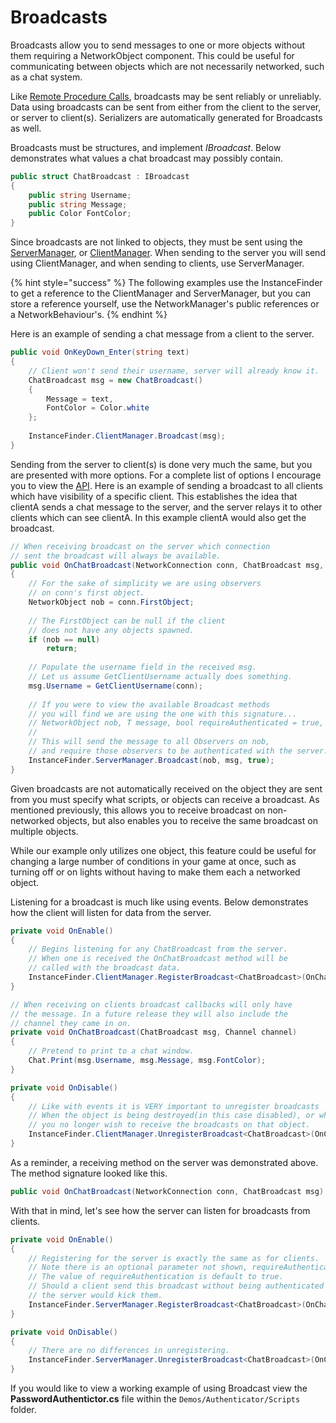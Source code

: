 # Broadcasts

Broadcasts allow you to send messages to one or more objects without them requiring a NetworkObject component. This could be useful for communicating between objects which are not necessarily networked, such as a chat system.

Like [Remote Procedure Calls](remote-procedure-calls.md), broadcasts may be sent reliably or unreliably. Data using broadcasts can be sent from either from the client to the server, or server to client(s). Serializers are automatically generated for Broadcasts as well.

Broadcasts must be structures, and implement _IBroadcast_. Below demonstrates what values a chat broadcast may possibly contain.

```csharp
public struct ChatBroadcast : IBroadcast
{
    public string Username;
    public string Message;
    public Color FontColor;
}
```

Since broadcasts are not linked to objects, they must be sent using the [ServerManager](../../../fishnet-building-blocks/components/managers/server-manager.md), or [ClientManager](../../../fishnet-building-blocks/components/managers/clientmanager.md). When sending to the server you will send using ClientManager, and when sending to clients, use ServerManager.

{% hint style="success" %}
The following examples use the InstanceFinder to get a reference to the ClientManager and ServerManager, but you can store a reference yourself, use the NetworkManager's public references or a NetworkBehaviour's.
{% endhint %}

Here is an example of sending a chat message from a client to the server.

```csharp
public void OnKeyDown_Enter(string text)
{
    // Client won't send their username, server will already know it.
    ChatBroadcast msg = new ChatBroadcast()
    {
        Message = text,
        FontColor = Color.white
    };
    
    InstanceFinder.ClientManager.Broadcast(msg);
}
```

Sending from the server to client(s) is done very much the same, but you are presented with more options. For a complete list of options I encourage you to view the [API](https://firstgeargames.com/FishNet/api/api/FishNet.Managing.Server.ServerManager.html#methods). Here is an example of sending a broadcast to all clients which have visibility of a specific client. This establishes the idea that clientA sends a chat message to the server, and the server relays it to other clients which can see clientA. In this example clientA would also get the broadcast.

```csharp
// When receiving broadcast on the server which connection
// sent the broadcast will always be available.
public void OnChatBroadcast(NetworkConnection conn, ChatBroadcast msg, Channel channel)
{
    // For the sake of simplicity we are using observers
    // on conn's first object.
    NetworkObject nob = conn.FirstObject;
    
    // The FirstObject can be null if the client
    // does not have any objects spawned.
    if (nob == null)
        return;
        
    // Populate the username field in the received msg.
    // Let us assume GetClientUsername actually does something.
    msg.Username = GetClientUsername(conn);
        
    // If you were to view the available Broadcast methods
    // you will find we are using the one with this signature...
    // NetworkObject nob, T message, bool requireAuthenticated = true, Channel channel = Channel.Reliable)
    //
    // This will send the message to all Observers on nob,
    // and require those observers to be authenticated with the server.
    InstanceFinder.ServerManager.Broadcast(nob, msg, true);
}
```

Given broadcasts are not automatically received on the object they are sent from you must specify what scripts, or objects can receive a broadcast. As mentioned previously, this allows you to receive broadcast on non-networked objects, but also enables you to receive the same broadcast on multiple objects.

While our example only utilizes one object, this feature could be useful for changing a large number of conditions in your game at once, such as turning off or on lights without having to make them each a networked object.

Listening for a broadcast is much like using events. Below demonstrates how the client will listen for data from the server.

```csharp
private void OnEnable()
{
    // Begins listening for any ChatBroadcast from the server.
    // When one is received the OnChatBroadcast method will be
    // called with the broadcast data.
    InstanceFinder.ClientManager.RegisterBroadcast<ChatBroadcast>(OnChatBroadcast);
}

// When receiving on clients broadcast callbacks will only have
// the message. In a future release they will also include the
// channel they came in on.
private void OnChatBroadcast(ChatBroadcast msg, Channel channel)
{
    // Pretend to print to a chat window.
    Chat.Print(msg.Username, msg.Message, msg.FontColor);
}

private void OnDisable()
{
    // Like with events it is VERY important to unregister broadcasts
    // When the object is being destroyed(in this case disabled), or when
    // you no longer wish to receive the broadcasts on that object.
    InstanceFinder.ClientManager.UnregisterBroadcast<ChatBroadcast>(OnChatBroadcast);
}
```

As a reminder, a receiving method on the server was demonstrated above. The method signature looked like this.

```csharp
public void OnChatBroadcast(NetworkConnection conn, ChatBroadcast msg)
```

With that in mind, let's see how the server can listen for broadcasts from clients.

```csharp
private void OnEnable()
{
    // Registering for the server is exactly the same as for clients.
    // Note there is an optional parameter not shown, requireAuthentication.
    // The value of requireAuthentication is default to true.
    // Should a client send this broadcast without being authenticated
    // the server would kick them.
    InstanceFinder.ServerManager.RegisterBroadcast<ChatBroadcast>(OnChatBroadcast);
}

private void OnDisable()
{
    // There are no differences in unregistering.
    InstanceFinder.ServerManager.UnregisterBroadcast<ChatBroadcast>(OnChatBroadcast);
}
```

If you would like to view a working example of using Broadcast view the **PasswordAuthentictor.cs** file within the `Demos/Authenticator/Scripts` folder.
